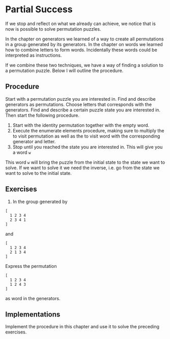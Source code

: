 # Partial Success
If we stop and reflect on what we already can achieve, we notice that is now is
possible to solve permutation puzzles.

In the chapter on generators we learned of a way to create all permutations in a
group generated by its generators. In the chapter on words we learned how to
combine letters to form words. Incidentally these words could be
interpreted as instructions.

If we combine these two techniques, we have a way of finding a solution to a
permutation puzzle. Below I will outline the procedure.

## Procedure
Start with a permutation puzzle you are interested in. Find and describe
generators as permutations. Choose letters that corresponds with the generators.
Find and describe a certain puzzle state you are interested in.
Then start the following procedure.

1. Start with the identity permutation together with the empty word.
2. Execute the enumerate elements procedure, making sure to multiply the to visit
   permutation as well as the to visit word with the corresponding generator and
   letter.
3. Stop until you reached the state you are interested in. This will give you a
   word `w`

This word `w` will bring the puzzle from the initial state to the state we want
to solve. If we want to solve it we need the inverse, i.e. go from the state we
want to solve to the initial state.

## Exercises
1. In the group generated by

```
[
  1 2 3 4
  2 3 4 1
]
```

and 

```
[
  1 2 3 4
  2 1 3 4
]
```

Express the permutation

```
[
  1 2 3 4
  1 2 4 3
]
```

as word in the generators.

## Implementations
Implement the procedure in this chapter and use it to solve the preceding
exercises.
